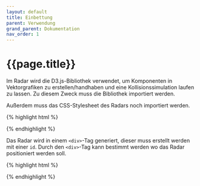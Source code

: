 ```yaml
---
layout: default
title: Einbettung
parent: Verwendung
grand_parent: Dokumentation
nav_order: 1
---
```


# {{page.title}}

Im Radar wird die D3.js-Bibliothek verwendet, um Komponenten in Vektorgrafiken zu erstellen/handhaben und eine Kollisionssimulation laufen zu lassen. Zu diesem Zweck muss die Bibliothek importiert werden. 

Außerdem muss das CSS-Stylesheet des Radars noch importiert werden.

{% highlight html %}
<script src="https://d3js.org/d3.v4.min.js"></script>
<link rel="stylesheet" href="/src/radar/radar.css" />
{% endhighlight %}

Das Radar wird in einem `<div>`-Tag generiert, dieser muss erstellt werden mit einer `id`. Durch den `<div>`-Tag kann bestimmt werden wo das Radar positioniert werden soll.

{% highlight html %}
<div id="initaRadar"></div>
{% endhighlight %}